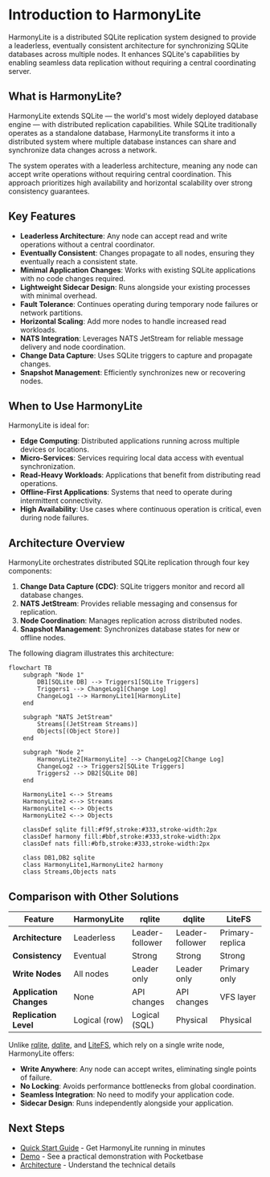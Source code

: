 # Introduction to HarmonyLite

HarmonyLite is a distributed SQLite replication system designed to provide a leaderless, eventually consistent architecture for synchronizing SQLite databases across multiple nodes. It enhances SQLite's capabilities by enabling seamless data replication without requiring a central coordinating server.

## What is HarmonyLite?

HarmonyLite extends SQLite — the world's most widely deployed database engine — with distributed replication capabilities. While SQLite traditionally operates as a standalone database, HarmonyLite transforms it into a distributed system where multiple database instances can share and synchronize data changes across a network.

The system operates with a leaderless architecture, meaning any node can accept write operations without requiring central coordination. This approach prioritizes high availability and horizontal scalability over strong consistency guarantees.

## Key Features

- **Leaderless Architecture**: Any node can accept read and write operations without a central coordinator.
- **Eventually Consistent**: Changes propagate to all nodes, ensuring they eventually reach a consistent state.
- **Minimal Application Changes**: Works with existing SQLite applications with no code changes required.
- **Lightweight Sidecar Design**: Runs alongside your existing processes with minimal overhead.
- **Fault Tolerance**: Continues operating during temporary node failures or network partitions.
- **Horizontal Scaling**: Add more nodes to handle increased read workloads.
- **NATS Integration**: Leverages NATS JetStream for reliable message delivery and node coordination.
- **Change Data Capture**: Uses SQLite triggers to capture and propagate changes.
- **Snapshot Management**: Efficiently synchronizes new or recovering nodes.

## When to Use HarmonyLite

HarmonyLite is ideal for:

- **Edge Computing**: Distributed applications running across multiple devices or locations.
- **Micro-Services**: Services requiring local data access with eventual synchronization.
- **Read-Heavy Workloads**: Applications that benefit from distributing read operations.
- **Offline-First Applications**: Systems that need to operate during intermittent connectivity.
- **High Availability**: Use cases where continuous operation is critical, even during node failures.

## Architecture Overview

HarmonyLite orchestrates distributed SQLite replication through four key components:

1. **Change Data Capture (CDC)**: SQLite triggers monitor and record all database changes.
2. **NATS JetStream**: Provides reliable messaging and consensus for replication.
3. **Node Coordination**: Manages replication across distributed nodes.
4. **Snapshot Management**: Synchronizes database states for new or offline nodes.

The following diagram illustrates this architecture:

```mermaid
flowchart TB
    subgraph "Node 1"
        DB1[SQLite DB] --> Triggers1[SQLite Triggers]
        Triggers1 --> ChangeLog1[Change Log]
        ChangeLog1 --> HarmonyLite1[HarmonyLite]
    end

    subgraph "NATS JetStream"
        Streams[(JetStream Streams)]
        Objects[(Object Store)]
    end

    subgraph "Node 2"
        HarmonyLite2[HarmonyLite] --> ChangeLog2[Change Log]
        ChangeLog2 --> Triggers2[SQLite Triggers]
        Triggers2 --> DB2[SQLite DB]
    end

    HarmonyLite1 <--> Streams
    HarmonyLite2 <--> Streams
    HarmonyLite1 <--> Objects
    HarmonyLite2 <--> Objects

    classDef sqlite fill:#f9f,stroke:#333,stroke-width:2px
    classDef harmony fill:#bbf,stroke:#333,stroke-width:2px
    classDef nats fill:#bfb,stroke:#333,stroke-width:2px
    
    class DB1,DB2 sqlite
    class HarmonyLite1,HarmonyLite2 harmony
    class Streams,Objects nats
```

## Comparison with Other Solutions

| Feature               | HarmonyLite       | rqlite           | dqlite           | LiteFS           |
|-----------------------|-------------------|------------------|------------------|------------------|
| **Architecture**      | Leaderless        | Leader-follower  | Leader-follower  | Primary-replica  |
| **Consistency**       | Eventual          | Strong           | Strong           | Strong           |
| **Write Nodes**       | All nodes         | Leader only      | Leader only      | Primary only     |
| **Application Changes** | None            | API changes      | API changes      | VFS layer        |
| **Replication Level** | Logical (row)     | Logical (SQL)    | Physical         | Physical         |

Unlike [rqlite](https://github.com/rqlite/rqlite), [dqlite](https://dqlite.io/), and [LiteFS](https://github.com/superfly/litefs), which rely on a single write node, HarmonyLite offers:

- **Write Anywhere**: Any node can accept writes, eliminating single points of failure.
- **No Locking**: Avoids performance bottlenecks from global coordination.
- **Seamless Integration**: No need to modify your application code.
- **Sidecar Design**: Runs independently alongside your application.

## Next Steps

- [Quick Start Guide](quick-start.md) - Get HarmonyLite running in minutes
- [Demo](demo.md) - See a practical demonstration with Pocketbase
- [Architecture](architecture.md) - Understand the technical details